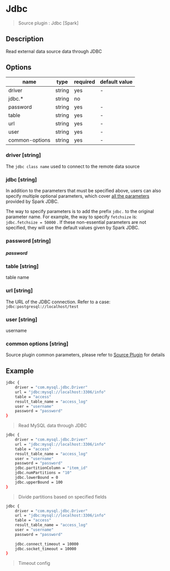 # Jdbc

> Source plugin : Jdbc [Spark]

## Description

Read external data source data through JDBC

## Options

| name           | type   | required | default value |
| -------------- | ------ | -------- | ------------- |
| driver         | string | yes      | -             |
| jdbc.*         | string | no       |               |
| password       | string | yes      | -             |
| table          | string | yes      | -             |
| url            | string | yes      | -             |
| user           | string | yes      | -             |
| common-options | string | yes      | -             |

### driver [string]

The `jdbc class name` used to connect to the remote data source

### jdbc [string]

In addition to the parameters that must be specified above, users can also specify multiple optional parameters, which cover [all the parameters](https://spark.apache.org/docs/latest/sql-programming-guide.html#jdbc-to-other-databases) provided by Spark JDBC.

The way to specify parameters is to add the prefix `jdbc.` to the original parameter name. For example, the way to specify `fetchsize` is: `jdbc.fetchsize = 50000` . If these non-essential parameters are not specified, they will use the default values given by Spark JDBC.

### password [string]

##### password

### table [string]

table name

### url [string]

The URL of the JDBC connection. Refer to a case: `jdbc:postgresql://localhost/test`

### user [string]

username

### common options [string]

Source plugin common parameters, please refer to [Source Plugin](./source-plugin.md) for details

## Example

```bash
jdbc {
    driver = "com.mysql.jdbc.Driver"
    url = "jdbc:mysql://localhost:3306/info"
    table = "access"
    result_table_name = "access_log"
    user = "username"
    password = "password"
}
```

> Read MySQL data through JDBC

```bash
jdbc {
    driver = "com.mysql.jdbc.Driver"
    url = "jdbc:mysql://localhost:3306/info"
    table = "access"
    result_table_name = "access_log"
    user = "username"
    password = "password"
    jdbc.partitionColumn = "item_id"
    jdbc.numPartitions = "10"
    jdbc.lowerBound = 0
    jdbc.upperBound = 100
}
```

> Divide partitions based on specified fields


```bash
jdbc {
    driver = "com.mysql.jdbc.Driver"
    url = "jdbc:mysql://localhost:3306/info"
    table = "access"
    result_table_name = "access_log"
    user = "username"
    password = "password"
    
    jdbc.connect_timeout = 10000
    jdbc.socket_timeout = 10000
}
```
> Timeout config